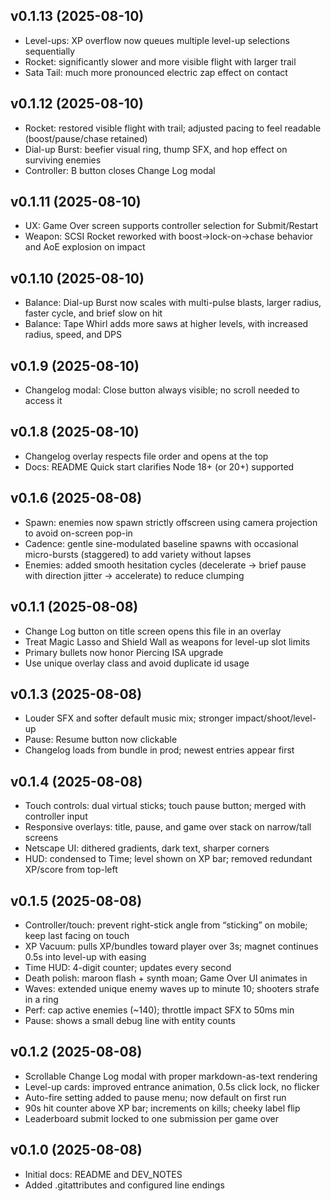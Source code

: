 ## v0.1.13 (2025-08-10)

- Level-ups: XP overflow now queues multiple level-up selections sequentially
- Rocket: significantly slower and more visible flight with larger trail
- Sata Tail: much more pronounced electric zap effect on contact

## v0.1.12 (2025-08-10)

- Rocket: restored visible flight with trail; adjusted pacing to feel readable (boost/pause/chase retained)
- Dial-up Burst: beefier visual ring, thump SFX, and hop effect on surviving enemies
- Controller: B button closes Change Log modal

## v0.1.11 (2025-08-10)

- UX: Game Over screen supports controller selection for Submit/Restart
- Weapon: SCSI Rocket reworked with boost→lock-on→chase behavior and AoE explosion on impact

## v0.1.10 (2025-08-10)

- Balance: Dial-up Burst now scales with multi-pulse blasts, larger radius, faster cycle, and brief slow on hit
- Balance: Tape Whirl adds more saws at higher levels, with increased radius, speed, and DPS

## v0.1.9 (2025-08-10)

- Changelog modal: Close button always visible; no scroll needed to access it

## v0.1.8 (2025-08-10)

- Changelog overlay respects file order and opens at the top
- Docs: README Quick start clarifies Node 18+ (or 20+) supported

## v0.1.6 (2025-08-08)

- Spawn: enemies now spawn strictly offscreen using camera projection to avoid on-screen pop-in
- Cadence: gentle sine-modulated baseline spawns with occasional micro-bursts (staggered) to add variety without lapses
- Enemies: added smooth hesitation cycles (decelerate → brief pause with direction jitter → accelerate) to reduce clumping

## v0.1.1 (2025-08-08)

- Change Log button on title screen opens this file in an overlay
- Treat Magic Lasso and Shield Wall as weapons for level-up slot limits
- Primary bullets now honor Piercing ISA upgrade
- Use unique overlay class and avoid duplicate id usage

## v0.1.3 (2025-08-08)

- Louder SFX and softer default music mix; stronger impact/shoot/level-up
- Pause: Resume button now clickable
- Changelog loads from bundle in prod; newest entries appear first

## v0.1.4 (2025-08-08)

- Touch controls: dual virtual sticks; touch pause button; merged with controller input
- Responsive overlays: title, pause, and game over stack on narrow/tall screens
- Netscape UI: dithered gradients, dark text, sharper corners
- HUD: condensed to Time; level shown on XP bar; removed redundant XP/score from top-left

## v0.1.5 (2025-08-08)

- Controller/touch: prevent right-stick angle from “sticking” on mobile; keep last facing on touch
- XP Vacuum: pulls XP/bundles toward player over 3s; magnet continues 0.5s into level-up with easing
- Time HUD: 4-digit counter; updates every second
- Death polish: maroon flash + synth moan; Game Over UI animates in
- Waves: extended unique enemy waves up to minute 10; shooters strafe in a ring
- Perf: cap active enemies (~140); throttle impact SFX to 50ms min
- Pause: shows a small debug line with entity counts

## v0.1.2 (2025-08-08)

- Scrollable Change Log modal with proper markdown-as-text rendering
- Level-up cards: improved entrance animation, 0.5s click lock, no flicker
- Auto-fire setting added to pause menu; now default on first run
- 90s hit counter above XP bar; increments on kills; cheeky label flip
- Leaderboard submit locked to one submission per game over

## v0.1.0 (2025-08-08)

- Initial docs: README and DEV_NOTES
- Added .gitattributes and configured line endings

